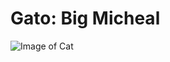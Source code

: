 # Gato: Big Micheal 

![Image of Cat](https://static.wikia.nocookie.net/silly-cat/images/f/fe/El_Gato.png/revision/latest/thumbnail/width/360/height/360?cb=20231010115301)
